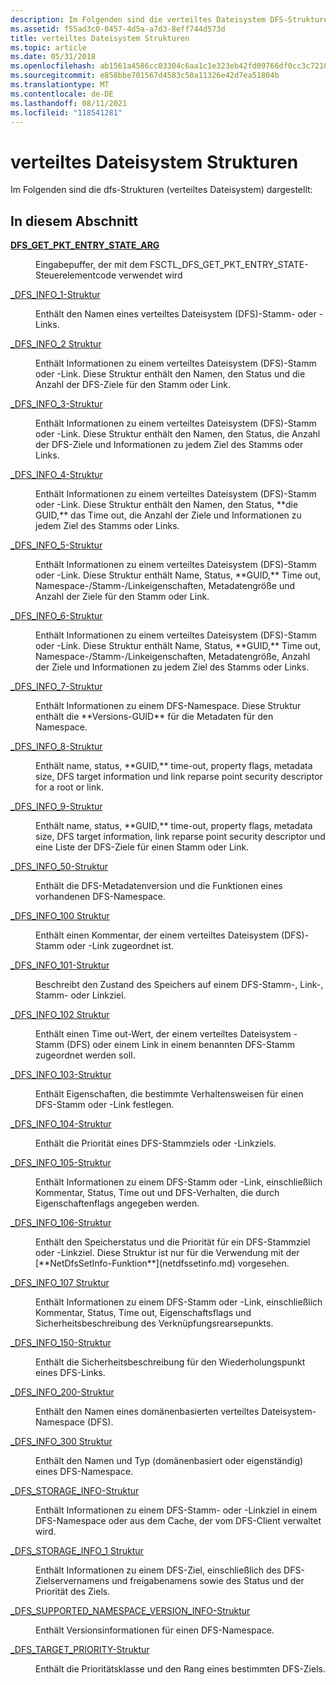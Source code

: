 ```yaml
---
description: Im Folgenden sind die verteiltes Dateisystem DFS-Strukturen dargestellt.
ms.assetid: f55ad3c0-0457-4d5a-a7d3-8eff744d573d
title: verteiltes Dateisystem Strukturen
ms.topic: article
ms.date: 05/31/2018
ms.openlocfilehash: ab1561a4586cc03304c6aa1c1e323eb42fd09766df0cc3c7210636367337873a
ms.sourcegitcommit: e858bbe701567d4583c50a11326e42d7ea51804b
ms.translationtype: MT
ms.contentlocale: de-DE
ms.lasthandoff: 08/11/2021
ms.locfileid: "118541281"
---
```

# <a name="distributed-file-system-structures"></a>verteiltes Dateisystem Strukturen

Im Folgenden sind die dfs-Strukturen (verteiltes Dateisystem) dargestellt:

## <a name="in-this-section"></a>In diesem Abschnitt

<dl> <dt>

[**DFS_GET_PKT_ENTRY_STATE_ARG**](/windows/win32/api/lmdfs/ns-lmdfs-dfs_get_pkt_entry_state_arg)
</dt> <dd>

Eingabepuffer, der [](fsctl-dfs-get-pkt-entry-state.md) mit dem FSCTL_DFS_GET_PKT_ENTRY_STATE-Steuerelementcode verwendet wird
</dd> <dt>

[_DFS_INFO_1-Struktur](/windows/desktop/api/lmdfs/ns-lmdfs-dfs_info_1)
</dt> <dd>
Enthält den Namen eines verteiltes Dateisystem (DFS)-Stamm- oder -Links.

</dd> <dt>

[_DFS_INFO_2 Struktur](/windows/desktop/api/lmdfs/ns-lmdfs-dfs_info_2)
</dt> <dd>
Enthält Informationen zu einem verteiltes Dateisystem (DFS)-Stamm oder -Link. Diese Struktur enthält den Namen, den Status und die Anzahl der DFS-Ziele für den Stamm oder Link.

</dd> <dt>

[_DFS_INFO_3-Struktur](/windows/desktop/api/lmdfs/ns-lmdfs-dfs_info_3)
</dt> <dd>
Enthält Informationen zu einem verteiltes Dateisystem (DFS)-Stamm oder -Link. Diese Struktur enthält den Namen, den Status, die Anzahl der DFS-Ziele und Informationen zu jedem Ziel des Stamms oder Links.

</dd> <dt>

[_DFS_INFO_4-Struktur](/windows/desktop/api/lmdfs/ns-lmdfs-dfs_info_4)
</dt> <dd>
Enthält Informationen zu einem verteiltes Dateisystem (DFS)-Stamm oder -Link. Diese Struktur enthält den Namen, den Status, **die GUID,** das Time out, die Anzahl der Ziele und Informationen zu jedem Ziel des Stamms oder Links.

</dd> <dt>

[_DFS_INFO_5-Struktur](/windows/desktop/api/lmdfs/ns-lmdfs-dfs_info_5)
</dt> <dd>
Enthält Informationen zu einem verteiltes Dateisystem (DFS)-Stamm oder -Link. Diese Struktur enthält Name, Status, **GUID,** Time out, Namespace-/Stamm-/Linkeigenschaften, Metadatengröße und Anzahl der Ziele für den Stamm oder Link.

</dd> <dt>

[_DFS_INFO_6-Struktur](/windows/desktop/api/lmdfs/ns-lmdfs-dfs_info_6)
</dt> <dd>
Enthält Informationen zu einem verteiltes Dateisystem (DFS)-Stamm oder -Link. Diese Struktur enthält Name, Status, **GUID,** Time out, Namespace-/Stamm-/Linkeigenschaften, Metadatengröße, Anzahl der Ziele und Informationen zu jedem Ziel des Stamms oder Links.

</dd> <dt>

[_DFS_INFO_7-Struktur](/windows/desktop/api/lmdfs/ns-lmdfs-dfs_info_7)
</dt> <dd>
Enthält Informationen zu einem DFS-Namespace. Diese Struktur enthält die **Versions-GUID** für die Metadaten für den Namespace.

</dd> <dt>

[_DFS_INFO_8-Struktur](/windows/desktop/api/lmdfs/ns-lmdfs-dfs_info_8)
</dt> <dd>
Enthält name, status, **GUID,** time-out, property flags, metadata size, DFS target information und link reparse point security descriptor for a root or link.

</dd> <dt>

[_DFS_INFO_9-Struktur](/windows/desktop/api/lmdfs/ns-lmdfs-dfs_info_9)
</dt> <dd>
Enthält name, status, **GUID,** time-out, property flags, metadata size, DFS target information, link reparse point security descriptor und eine Liste der DFS-Ziele für einen Stamm oder Link.

</dd> <dt>

[_DFS_INFO_50-Struktur](/windows/desktop/api/lmdfs/ns-lmdfs-dfs_info_50)
</dt> <dd>
Enthält die DFS-Metadatenversion und die Funktionen eines vorhandenen DFS-Namespace.

</dd> <dt>

[_DFS_INFO_100 Struktur](/windows/desktop/api/lmdfs/ns-lmdfs-dfs_info_100)
</dt> <dd>
Enthält einen Kommentar, der einem verteiltes Dateisystem (DFS)-Stamm oder -Link zugeordnet ist.

</dd> <dt>

[_DFS_INFO_101-Struktur](/windows/desktop/api/lmdfs/ns-lmdfs-dfs_info_101)
</dt> <dd>
Beschreibt den Zustand des Speichers auf einem DFS-Stamm-, Link-, Stamm- oder Linkziel.

</dd> <dt>

[_DFS_INFO_102 Struktur](/windows/desktop/api/lmdfs/ns-lmdfs-dfs_info_102)
</dt> <dd>
Enthält einen Time out-Wert, der einem verteiltes Dateisystem -Stamm (DFS) oder einem Link in einem benannten DFS-Stamm zugeordnet werden soll.

</dd> <dt>

[_DFS_INFO_103-Struktur](/windows/desktop/api/lmdfs/ns-lmdfs-dfs_info_103)
</dt> <dd>
Enthält Eigenschaften, die bestimmte Verhaltensweisen für einen DFS-Stamm oder -Link festlegen.

</dd> <dt>

[_DFS_INFO_104-Struktur](/windows/desktop/api/lmdfs/ns-lmdfs-dfs_info_104)
</dt> <dd>
Enthält die Priorität eines DFS-Stammziels oder -Linkziels.

</dd> <dt>

[_DFS_INFO_105-Struktur](/windows/desktop/api/lmdfs/ns-lmdfs-dfs_info_105)
</dt> <dd>
Enthält Informationen zu einem DFS-Stamm oder -Link, einschließlich Kommentar, Status, Time out und DFS-Verhalten, die durch Eigenschaftenflags angegeben werden.

</dd> <dt>

[_DFS_INFO_106-Struktur](/windows/desktop/api/lmdfs/ns-lmdfs-dfs_info_106)
</dt> <dd>
Enthält den Speicherstatus und die Priorität für ein DFS-Stammziel oder -Linkziel. Diese Struktur ist nur für die Verwendung mit der [**NetDfsSetInfo-Funktion**](netdfssetinfo.md) vorgesehen.

</dd> <dt>

[_DFS_INFO_107 Struktur](/windows/desktop/api/lmdfs/ns-lmdfs-dfs_info_107)
</dt> <dd>
Enthält Informationen zu einem DFS-Stamm oder -Link, einschließlich Kommentar, Status, Time out, Eigenschaftsflags und Sicherheitsbeschreibung des Verknüpfungsrearsepunkts.

</dd> <dt>

[_DFS_INFO_150-Struktur](/windows/desktop/api/lmdfs/ns-lmdfs-dfs_info_150)
</dt> <dd>
Enthält die Sicherheitsbeschreibung für den Wiederholungspunkt eines DFS-Links.

</dd> <dt>

[_DFS_INFO_200-Struktur](/windows/desktop/api/lmdfs/ns-lmdfs-dfs_info_200)
</dt> <dd>
Enthält den Namen eines domänenbasierten verteiltes Dateisystem-Namespace (DFS).

</dd> <dt>

[_DFS_INFO_300 Struktur](/windows/desktop/api/lmdfs/ns-lmdfs-dfs_info_300)
</dt> <dd>
Enthält den Namen und Typ (domänenbasiert oder eigenständig) eines DFS-Namespace.

</dd> <dt>

[_DFS_STORAGE_INFO-Struktur](/windows/desktop/api/lmdfs/ns-lmdfs-dfs_storage_info)
</dt> <dd>
Enthält Informationen zu einem DFS-Stamm- oder -Linkziel in einem DFS-Namespace oder aus dem Cache, der vom DFS-Client verwaltet wird.

</dd> <dt>

[_DFS_STORAGE_INFO_1 Struktur](/windows/desktop/api/lmdfs/ns-lmdfs-dfs_storage_info_1)
</dt> <dd>
Enthält Informationen zu einem DFS-Ziel, einschließlich des DFS-Zielservernamens und freigabenamens sowie des Status und der Priorität des Ziels.

</dd> <dt>

[_DFS_SUPPORTED_NAMESPACE_VERSION_INFO-Struktur](/windows/desktop/api/lmdfs/ns-lmdfs-dfs_supported_namespace_version_info)
</dt> <dd>
Enthält Versionsinformationen für einen DFS-Namespace.

</dd> <dt>

[_DFS_TARGET_PRIORITY-Struktur](/windows/desktop/api/lmdfs/ns-lmdfs-dfs_target_priority)
</dt> <dd>
Enthält die Prioritätsklasse und den Rang eines bestimmten DFS-Ziels.

</dd> </dl>
